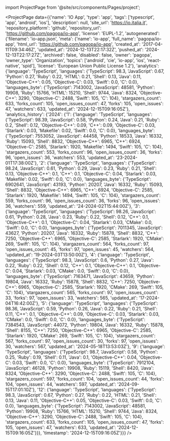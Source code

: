 
import ProjectPage from '@site/src/components/Pages/project';

<ProjectPage
    data={{'name': 'IO App', 'type': 'app', 'tags': ['typescript', 'app', 'android', 'ios'], 'description': null, 'site_url': 'https://io.italia.it', 'repository_platform': 'github', 'repository_url': 'https://github.com/pagopa/io-app', 'license': 'EUPL-1.2', 'autogenerated': {'filename': 'io-app.json', 'meta': {'name': 'io-app', 'full_name': 'pagopa/io-app', 'html_url': 'https://github.com/pagopa/io-app', 'created_at': '2017-04-11T09:34:46Z', 'updated_at': '2024-12-13T22:17:32Z', 'pushed_at': '2024-12-13T22:17:27Z', 'archived': false, 'disabled': false, 'owner': 'pagopa', 'owner_type': 'Organization', 'topics': ['android', 'cie', 'io-app', 'ios', 'react-native', 'spid'], 'license': 'European Union Public License 1.2'}, 'analytics': {'language': 'TypeScript', 'languages': {'TypeScript': 98.3, 'JavaScript': 0.67, 'Python': 0.27, 'Ruby': 0.22, 'HTML': 0.21, 'Shell': 0.13, 'Java': 0.11, 'Objective-C++': 0.05, 'Objective-C': 0.03, 'Swift': 0.0, 'C': 0.0}, 'languages_byte': {'TypeScript': 7143002, 'JavaScript': 48581, 'Python': 19908, 'Ruby': 15766, 'HTML': 15210, 'Shell': 9744, 'Java': 8324, 'Objective-C++': 3290, 'Objective-C': 2488, 'Swift': 105, 'C': 104}, 'stargazers_count': 633, 'forks_count': 105, 'open_issues_count': 47, 'forks': 105, 'open_issues': 47, 'watchers': 633, 'updated_at': '2024-12-15T09:16:05Z'}, 'analytics_history': {'2024': {'1': {'language': 'TypeScript', 'languages': {'TypeScript': 98.39, 'JavaScript': 0.58, 'Python': 0.24, 'Java': 0.21, 'Ruby': 0.2, 'Shell': 0.12, 'Objective-C++': 0.09, 'C++': 0.09, 'Objective-C': 0.03, 'Starlark': 0.03, 'Makefile': 0.02, 'Swift': 0.0, 'C': 0.0}, 'languages_byte': {'TypeScript': 7553052, 'JavaScript': 44458, 'Python': 18533, 'Java': 16332, 'Ruby': 15093, 'Shell': 8832, 'Objective-C++': 6965, 'C++': 6924, 'Objective-C': 2585, 'Starlark': 1920, 'Makefile': 1494, 'Swift': 105, 'C': 104}, 'stargazers_count': 553, 'forks_count': 96, 'open_issues_count': 36, 'forks': 96, 'open_issues': 36, 'watchers': 553, 'updated_at': '23-2024-01T17:38:00Z'}, '2': {'language': 'TypeScript', 'languages': {'TypeScript': 98.24, 'JavaScript': 0.61, 'Python': 0.29, 'Java': 0.23, 'Ruby': 0.21, 'Shell': 0.13, 'Objective-C++': 0.1, 'C++': 0.1, 'Objective-C': 0.04, 'Starlark': 0.03, 'Makefile': 0.02, 'Swift': 0.0, 'C': 0.0}, 'languages_byte': {'TypeScript': 6902641, 'JavaScript': 43193, 'Python': 20207, 'Java': 16332, 'Ruby': 15093, 'Shell': 8832, 'Objective-C++': 6965, 'C++': 6924, 'Objective-C': 2585, 'Starlark': 1920, 'Makefile': 1494, 'Swift': 105, 'C': 104}, 'stargazers_count': 559, 'forks_count': 96, 'open_issues_count': 36, 'forks': 96, 'open_issues': 36, 'watchers': 559, 'updated_at': '24-2024-02T15:44:00Z'}, '3': {'language': 'TypeScript', 'languages': {'TypeScript': 98.26, 'JavaScript': 0.61, 'Python': 0.28, 'Java': 0.23, 'Ruby': 0.22, 'Shell': 0.12, 'C++': 0.1, 'Objective-C++': 0.1, 'Objective-C': 0.04, 'Starlark': 0.03, 'CMake': 0.0, 'Swift': 0.0, 'C': 0.0}, 'languages_byte': {'TypeScript': 7011345, 'JavaScript': 43627, 'Python': 20207, 'Java': 16332, 'Ruby': 15878, 'Shell': 8832, 'C++': 7250, 'Objective-C++': 6965, 'Objective-C': 2585, 'Starlark': 1920, 'CMake': 269, 'Swift': 105, 'C': 104}, 'stargazers_count': 564, 'forks_count': 97, 'open_issues_count': 45, 'forks': 97, 'open_issues': 45, 'watchers': 564, 'updated_at': '19-2024-03T13:50:00Z'}, '4': {'language': 'TypeScript', 'languages': {'TypeScript': 98.3, 'JavaScript': 0.6, 'Python': 0.27, 'Java': 0.22, 'Ruby': 0.22, 'Shell': 0.12, 'C++': 0.1, 'Objective-C++': 0.1, 'Objective-C': 0.04, 'Starlark': 0.03, 'CMake': 0.0, 'Swift': 0.0, 'C': 0.0}, 'languages_byte': {'TypeScript': 7163471, 'JavaScript': 43659, 'Python': 19804, 'Java': 16332, 'Ruby': 15878, 'Shell': 8832, 'C++': 7250, 'Objective-C++': 6965, 'Objective-C': 2585, 'Starlark': 1920, 'CMake': 269, 'Swift': 105, 'C': 104}, 'stargazers_count': 565, 'forks_count': 97, 'open_issues_count': 33, 'forks': 97, 'open_issues': 33, 'watchers': 565, 'updated_at': '17-2024-04T16:42:00Z'}, '5': {'language': 'TypeScript', 'languages': {'TypeScript': 98.36, 'JavaScript': 0.59, 'Python': 0.26, 'Java': 0.22, 'Ruby': 0.21, 'Shell': 0.11, 'C++': 0.1, 'Objective-C++': 0.09, 'Objective-C': 0.03, 'Starlark': 0.03, 'CMake': 0.0, 'Swift': 0.0, 'C': 0.0}, 'languages_byte': {'TypeScript': 7384543, 'JavaScript': 44072, 'Python': 19804, 'Java': 16332, 'Ruby': 15878, 'Shell': 8155, 'C++': 7250, 'Objective-C++': 6965, 'Objective-C': 2585, 'Starlark': 1920, 'CMake': 269, 'Swift': 105, 'C': 104}, 'stargazers_count': 567, 'forks_count': 97, 'open_issues_count': 30, 'forks': 97, 'open_issues': 30, 'watchers': 567, 'updated_at': '2024-05-18T13:53:03Z'}, '9': {'language': 'TypeScript', 'languages': {'TypeScript': 98.7, 'JavaScript': 0.58, 'Python': 0.25, 'Ruby': 0.19, 'Shell': 0.11, 'Java': 0.1, 'Objective-C++': 0.04, 'Objective-C': 0.03, 'Swift': 0.0, 'C': 0.0}, 'languages_byte': {'TypeScript': 7912104, 'JavaScript': 46128, 'Python': 19908, 'Ruby': 15119, 'Shell': 8420, 'Java': 8324, 'Objective-C++': 3290, 'Objective-C': 2488, 'Swift': 105, 'C': 104}, 'stargazers_count': 597, 'forks_count': 104, 'open_issues_count': 44, 'forks': 104, 'open_issues': 44, 'watchers': 597, 'updated_at': '2024-09-15T17:01:10Z'}, '12': {'language': 'TypeScript', 'languages': {'TypeScript': 98.3, 'JavaScript': 0.67, 'Python': 0.27, 'Ruby': 0.22, 'HTML': 0.21, 'Shell': 0.13, 'Java': 0.11, 'Objective-C++': 0.05, 'Objective-C': 0.03, 'Swift': 0.0, 'C': 0.0}, 'languages_byte': {'TypeScript': 7143002, 'JavaScript': 48581, 'Python': 19908, 'Ruby': 15766, 'HTML': 15210, 'Shell': 9744, 'Java': 8324, 'Objective-C++': 3290, 'Objective-C': 2488, 'Swift': 105, 'C': 104}, 'stargazers_count': 633, 'forks_count': 105, 'open_issues_count': 47, 'forks': 105, 'open_issues': 47, 'watchers': 633, 'updated_at': '2024-12-15T09:16:05Z'}}}, 'timestamp': '2024-12-15T09:16:05Z'}}}
/>
